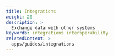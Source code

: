 ```yaml
---
title: Integrations
weight: 20
description: >
  Exchange data with other systems
keywords: integrations interoperability
relatedContent: >
  apps/guides/integrations
---
```

